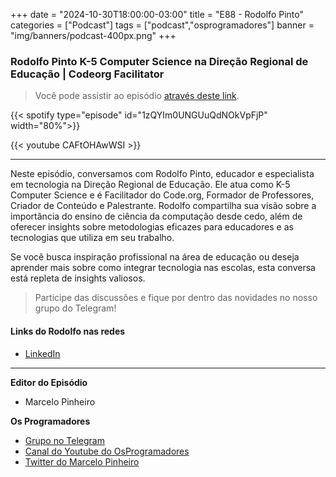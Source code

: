 +++
date = "2024-10-30T18:00:00-03:00"
title = "E88 - Rodolfo Pinto"
categories = ["Podcast"]
tags = ["podcast","osprogramadores"]
banner = "img/banners/podcast-400px.png"
+++

### Rodolfo Pinto K-5 Computer Science na Direção Regional de Educação | Codeorg Facilitator
> Você pode assistir ao episódio [através deste link](https://www.youtube.com/watch?v=CAFtOHAwWSI).

{{< spotify type="episode" id="1zQYIm0UNGUuQdNOkVpFjP" width="80%">}}

{{< youtube CAFtOHAwWSI >}}

___
Neste episódio, conversamos com Rodolfo Pinto, educador e especialista em tecnologia na Direção Regional de Educação. 
Ele atua como K-5 Computer Science e é Facilitador do Code.org, Formador de Professores, Criador de Conteúdo
e Palestrante. Rodolfo compartilha sua visão sobre a importância do ensino de ciência da computação desde cedo, 
além de oferecer insights sobre metodologias eficazes para educadores e as tecnologias que utiliza em seu trabalho.

Se você busca inspiração profissional na área de educação ou deseja aprender mais sobre como integrar tecnologia nas
escolas, esta conversa está repleta de insights valiosos. 

> Participe das discussões e fique por dentro das novidades no nosso grupo do Telegram!

#### Links do Rodolfo nas redes

* [LinkedIn](https://www.linkedin.com/in/rodolfo-pinto-35a40824/)

___


**Editor do Episódio**

- Marcelo Pinheiro

**Os Programadores**

- [Grupo no Telegram](https://t.me/osprogramadores)
- [Canal do Youtube do OsProgramadores](https://www.youtube.com/channel/UCt_YNYGl6K5yNXlXEQDdwWg?view_as=subscriber)
- [Twitter do Marcelo Pinheiro](https://twitter.com/mpinheir)
